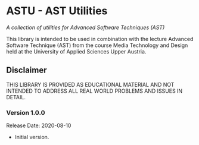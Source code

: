# ASTU - AST Utilities
*A collection of utilities for Advanced Software Techniques (AST)*

This library is intended to be used in combination with the lecture Advanced Software Technique (AST) from the course Media Technology and Design held at the University of Applied Sciences Upper Austria.

## Disclaimer

THIS LIBRARY IS PROVIDED AS EDUCATIONAL MATERIAL AND NOT INTENDED
TO ADDRESS ALL REAL WORLD PROBLEMS AND ISSUES IN DETAIL.

###  Version 1.0.0
Release Date: 2020-08-10

* Initial version.
